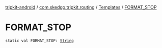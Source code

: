 [tripkit-android](../../index.md) / [com.skedgo.tripkit.routing](../index.md) / [Templates](index.md) / [FORMAT_STOP](./-f-o-r-m-a-t_-s-t-o-p.md)

# FORMAT_STOP

`static val FORMAT_STOP: `[`String`](https://kotlinlang.org/api/latest/jvm/stdlib/kotlin/-string/index.html)